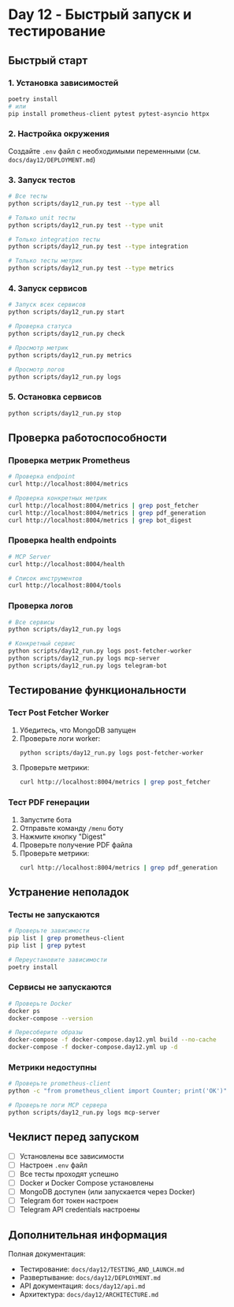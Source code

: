 # Day 12 - Быстрый запуск и тестирование

## Быстрый старт

### 1. Установка зависимостей

```bash
poetry install
# или
pip install prometheus-client pytest pytest-asyncio httpx
```

### 2. Настройка окружения

Создайте `.env` файл с необходимыми переменными (см. `docs/day12/DEPLOYMENT.md`)

### 3. Запуск тестов

```bash
# Все тесты
python scripts/day12_run.py test --type all

# Только unit тесты
python scripts/day12_run.py test --type unit

# Только integration тесты
python scripts/day12_run.py test --type integration

# Только тесты метрик
python scripts/day12_run.py test --type metrics
```

### 4. Запуск сервисов

```bash
# Запуск всех сервисов
python scripts/day12_run.py start

# Проверка статуса
python scripts/day12_run.py check

# Просмотр метрик
python scripts/day12_run.py metrics

# Просмотр логов
python scripts/day12_run.py logs
```

### 5. Остановка сервисов

```bash
python scripts/day12_run.py stop
```

## Проверка работоспособности

### Проверка метрик Prometheus

```bash
# Проверка endpoint
curl http://localhost:8004/metrics

# Проверка конкретных метрик
curl http://localhost:8004/metrics | grep post_fetcher
curl http://localhost:8004/metrics | grep pdf_generation
curl http://localhost:8004/metrics | grep bot_digest
```

### Проверка health endpoints

```bash
# MCP Server
curl http://localhost:8004/health

# Список инструментов
curl http://localhost:8004/tools
```

### Проверка логов

```bash
# Все сервисы
python scripts/day12_run.py logs

# Конкретный сервис
python scripts/day12_run.py logs post-fetcher-worker
python scripts/day12_run.py logs mcp-server
python scripts/day12_run.py logs telegram-bot
```

## Тестирование функциональности

### Тест Post Fetcher Worker

1. Убедитесь, что MongoDB запущен
2. Проверьте логи worker:
   ```bash
   python scripts/day12_run.py logs post-fetcher-worker
   ```
3. Проверьте метрики:
   ```bash
   curl http://localhost:8004/metrics | grep post_fetcher
   ```

### Тест PDF генерации

1. Запустите бота
2. Отправьте команду `/menu` боту
3. Нажмите кнопку "Digest"
4. Проверьте получение PDF файла
5. Проверьте метрики:
   ```bash
   curl http://localhost:8004/metrics | grep pdf_generation
   ```

## Устранение неполадок

### Тесты не запускаются

```bash
# Проверьте зависимости
pip list | grep prometheus-client
pip list | grep pytest

# Переустановите зависимости
poetry install
```

### Сервисы не запускаются

```bash
# Проверьте Docker
docker ps
docker-compose --version

# Пересоберите образы
docker-compose -f docker-compose.day12.yml build --no-cache
docker-compose -f docker-compose.day12.yml up -d
```

### Метрики недоступны

```bash
# Проверьте prometheus-client
python -c "from prometheus_client import Counter; print('OK')"

# Проверьте логи MCP сервера
python scripts/day12_run.py logs mcp-server
```

## Чеклист перед запуском

- [ ] Установлены все зависимости
- [ ] Настроен `.env` файл
- [ ] Все тесты проходят успешно
- [ ] Docker и Docker Compose установлены
- [ ] MongoDB доступен (или запускается через Docker)
- [ ] Telegram бот токен настроен
- [ ] Telegram API credentials настроены

## Дополнительная информация

Полная документация:
- Тестирование: `docs/day12/TESTING_AND_LAUNCH.md`
- Развертывание: `docs/day12/DEPLOYMENT.md`
- API документация: `docs/day12/api.md`
- Архитектура: `docs/day12/ARCHITECTURE.md`

